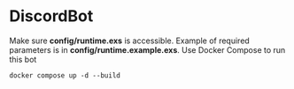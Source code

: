 # DiscordBot

Make sure **config/runtime.exs** is accessible. Example of required parameters is in **config/runtime.example.exs**.
Use Docker Compose to run this bot

```
docker compose up -d --build
```
